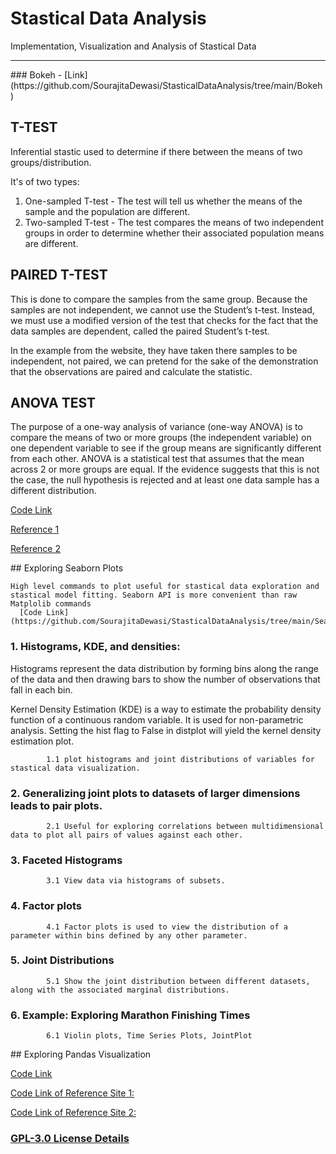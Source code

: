 # Stastical Data Analysis
Implementation, Visualization and Analysis of Stastical Data

<hr>
<p>
  ### Bokeh - [Link](https://github.com/SourajitaDewasi/StasticalDataAnalysis/tree/main/Bokeh)
  
<p>

## T-TEST
Inferential stastic used to determine if there between the means of two groups/distribution.

It's of two types: 
1. One-sampled T-test - The test will tell us whether the means of the sample and the population are different.
2. Two-sampled T-test - The test compares the means of two independent groups in order to determine whether their associated population means are different.

## PAIRED T-TEST

This is done to compare the samples from the same group.
Because the samples are not independent, we cannot use the Student’s t-test. Instead, we must use a modified version of the test that checks for the fact that the data samples are dependent, called the paired Student’s t-test.

In the example from the website, they have taken there samples to be independent, not paired, we can pretend for the sake of the demonstration that the observations are paired and calculate the statistic.

## ANOVA TEST

The purpose of a one-way analysis of variance (one-way ANOVA) is to compare the means of two or more groups (the independent variable) on one dependent variable to see if the group means are significantly different from each other. ANOVA is a statistical test that assumes that the mean across 2 or more groups are equal. If the evidence suggests that this is not the case, the null hypothesis is rejected and at least one data sample has a different distribution.

[Code Link](https://github.com/SourajitaDewasi/StasticalDataAnalysis/blob/main/Student%20T%20Test%20and%20ANOVA/Student's_T_Test.ipynb)
  
[Reference 1](https://machinelearningmastery.com/parametric-statistical-significance-tests-in-python/)
  
[Reference 2](https://machinelearningmastery.com/how-to-code-the-students-t-test-from-scratch-in-python/)
  </p>
</hr>

<p>
## Exploring Seaborn Plots 
  
    High level commands to plot useful for stastical data exploration and stastical model fitting. Seaborn API is more convenient than raw Matplolib commands
      [Code Link](https://github.com/SourajitaDewasi/StasticalDataAnalysis/tree/main/Seaborn)
  
  ### 1. Histograms, KDE, and densities: 
  Histograms represent the data distribution by forming bins along the range of the data and then drawing bars to show the number of observations that fall in each bin.
  
  Kernel Density Estimation (KDE) is a way to estimate the probability density function of a continuous random variable. It is used for non-parametric analysis. Setting the hist flag to False in distplot will yield the kernel density estimation plot.
  
            1.1 plot histograms and joint distributions of variables for stastical data visualization.
  ### 2. Generalizing joint plots to datasets of larger dimensions leads to pair plots.
            2.1 Useful for exploring correlations between multidimensional data to plot all pairs of values against each other.
  ### 3. Faceted Histograms
            3.1 View data via histograms of subsets. 
  ### 4. Factor plots
            4.1 Factor plots is used to view the distribution of a parameter within bins defined by any other parameter.
  ### 5. Joint Distributions
            5.1 Show the joint distribution between different datasets, along with the associated marginal distributions.
  ### 6. Example: Exploring Marathon Finishing Times
            6.1 Violin plots, Time Series Plots, JointPlot
</p>
<p>
## Exploring Pandas Visualization 
  
  [Code Link](https://github.com/SourajitaDewasi/StasticalDataAnalysis/tree/main/Pandas)
  
  [Code Link of Reference Site 1:](https://nbviewer.org/urls/gist.github.com/fonnesbeck/5850375/raw/c18cfcd9580d382cb6d14e4708aab33a0916ff3e/1.+Introduction+to+Pandas.ipynb)
  
  [Code Link of Reference Site 2:](https://nbviewer.jupyter.org/urls/gist.github.com/fonnesbeck/5850413/raw/3a9406c73365480bc58d5e75bc80f7962243ba17/2.+Data+Wrangling+with+Pandas.ipynb)
</p>

### [GPL-3.0 License Details](https://github.com/SourajitaDewasi/StasticalDataAnalysis/blob/main/LICENSE)

